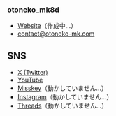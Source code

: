 ### otoneko_mk8d
- [Website](https://otoneko-mk.com)（作成中...）
- contact@otoneko-mk.com
## SNS
- [X (Twitter)](https://twitter.com/otnk_mk8d)
- [YouTube](https://youtube.com/@otnk_mk8d)
- [Misskey](https://misskey.io/@otnk_mk8d)（動かしていません...）
- [Instagram](https://instagram.com/otoneko_mk/)（動かしていません...）
- [Threads](https://threads.net/@otoneko_mk)（動かしていません...）
